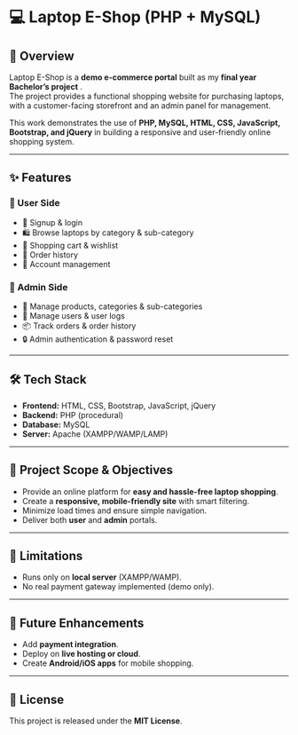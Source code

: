 # 💻 Laptop E-Shop (PHP + MySQL)

## 📌 Overview
Laptop E-Shop is a **demo e-commerce portal** built as my **final year Bachelor’s project** .  
The project provides a functional shopping website for purchasing laptops, with a customer-facing storefront and an admin panel for management.  

This work demonstrates the use of **PHP, MySQL, HTML, CSS, JavaScript, Bootstrap, and jQuery** in building a responsive and user-friendly online shopping system.

---

## ✨ Features
### 🔹 User Side
- 👤 Signup & login  
- 🛍️ Browse laptops by category & sub-category  
- 🛒 Shopping cart & wishlist  
- 📖 Order history  
- 🔑 Account management  

### 🔹 Admin Side
- 🔧 Manage products, categories & sub-categories  
- 👥 Manage users & user logs  
- 📦 Track orders & order history  
- 🔒 Admin authentication & password reset  

---

## 🛠️ Tech Stack
- **Frontend:** HTML, CSS, Bootstrap, JavaScript, jQuery  
- **Backend:** PHP (procedural)  
- **Database:** MySQL  
- **Server:** Apache (XAMPP/WAMP/LAMP)  

---

## 🚀 Project Scope & Objectives
- Provide an online platform for **easy and hassle-free laptop shopping**.  
- Create a **responsive, mobile-friendly site** with smart filtering.  
- Minimize load times and ensure simple navigation.  
- Deliver both **user** and **admin** portals.  

---


## 🚧 Limitations
- Runs only on **local server** (XAMPP/WAMP).  
- No real payment gateway implemented (demo only).  

---

## 🔮 Future Enhancements
- Add **payment integration**.  
- Deploy on **live hosting or cloud**.  
- Create **Android/iOS apps** for mobile shopping.  

---

## 📄 License
This project is released under the **MIT License**.
